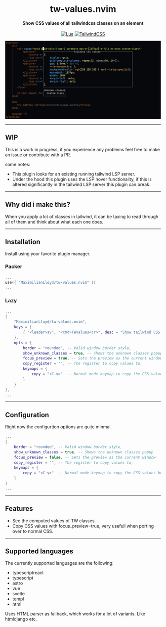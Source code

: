 <div align="center">

# tw-values.nvim
#### Show CSS values of all tailwindcss classes on an element

[![Lua](https://img.shields.io/badge/Lua-blue.svg?style=for-the-badge&logo=lua)](http://www.lua.org)
[![TailwindCSS](https://img.shields.io/badge/tailwindcss-%2338B2AC.svg?style=for-the-badge&logo=tailwind-css&logoColor=white)](https://tailwindcss.com)

</div>

![Preview of tw-values.nvim in neovim](/preview.jpg)

---

## WIP

This is a work in progress, if you experience any problems feel free to make an issue or contribute with a PR.

some notes:
- This plugin looks for an existing running tailwind LSP server.
- Under the hood this plugin uses the LSP hover functionality, if this is altered significantly in the tailwind LSP server this plugin can break.

---

## Why did i make this?

When you apply a lot of classes in tailwind, it can be taxing to read through all of them and think about what each one does.

---

## Installation

Install using your favorite plugin manager.

### Packer

```lua
...
use({ "MaximilianLloyd/tw-values.nvim" })
...
```

### Lazy
```lua
...
{
    "MaximilianLloyd/tw-values.nvim",
    keys = {
        { "<leader>sv", "<cmd>TWValues<cr>", desc = "Show tailwind CSS values" },
    },
    opts = {
        border = "rounded", -- Valid window border style,
        show_unknown_classes = true, -- Shows the unknown classes popup
        focus_preview = true, -- Sets the preview as the current window
        copy_register = "", -- The register to copy values to,
        keymaps = {
            copy = "<C-y>"  -- Normal mode keymap to copy the CSS values between {}
        }
    }
},
...
```

---

## Configuration

Right now the configurtion options are quite minmal.

```lua
...
{
    border = "rounded", -- Valid window border style,
    show_unknown_classes = true, -- Shows the unknown classes popup
    focus_preview = false, -- Sets the preview as the current window
    copy_register = "", -- The register to copy values to,
    keymaps = {
        copy = "<C-y>"  -- Normal mode keymap to copy the CSS values between {}
    }
}
...
```
---

## Features

- See the computed values of TW classes.
- Copy CSS values with focus_preview=true, very usefull when porting over to normal CSS.

---

## Supported languages
The currently supported languages are the following:
- typescriptreact
- typescript
- astro
- vue
- svelte
- templ
- html

Uses HTML parser as fallback, which works for a lot of variants. Like htmldjango etc.
